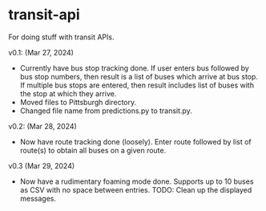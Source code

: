 # transit-api
For doing stuff with transit APIs.

v0.1: (Mar 27, 2024)
- Currently have bus stop tracking done. If user enters bus followed by bus stop
numbers, then result is a list of buses which arrive at bus stop. If multiple bus
stops are entered, then result includes list of buses with the stop at which they
arrive.
- Moved files to Pittsburgh directory.
- Changed file name from predictions.py to transit.py.

v0.2: (Mar 28, 2024)
- Now have route tracking done (loosely). Enter route followed by list of route(s)
to obtain all buses on a given route. 

v0.3 (Mar 29, 2024)
- Now have a rudimentary foaming mode done. Supports up to 10 buses as CSV with no
space between entries. TODO: Clean up the displayed messages.

